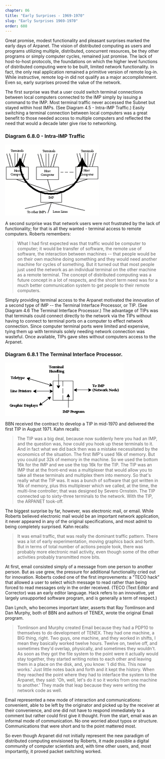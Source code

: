 ```yaml
---
chapter: 06
title: "Early Surprises - 1969-1970"
slug: "Early Surprises 1969-1970"
order: 608
---
```


Great promise, modest functionality and pleasant surprises marked the early days of Arpanet. The vision of distributed computing as users and programs utilizing multiple, distributed, concurrent resources, be they other programs or simply computer cycles, remained just promise. The lack of host-to-host protocols, the foundations on which the higher level functions of distributed computing were to be built, limited network functionality. In fact, the only real application remained a primitive version of remote log-in. While instructive, remote log-in did not qualify as a major accomplishment. Even so, early surprises proved the value of the network.

The first surprise was that a user could switch terminal connections between local computers connected to the IMP simply by issuing a command to the IMP. Most terminal traffic never accessed the Subnet but stayed within host IMPs. (See Diagram 4.5 - Intra-IMP Traffic.) Easily switching a terminal connection between local computers was a great benefit to those needed access to multiple computers and reflected the need that would a decade later give rise to networking.

### Diagram 6.8.0  - Intra-IMP Traffic

![diagram of Intra-IMP traffic](/assets/img/ex_6.8.0_Intra-IMP_traffic.png)

A second surprise was that network users were not frustrated by the lack of functionality; for that is all they wanted - terminal access to remote computers. Roberts remembers:

>What I had first expected was that traffic would be computer to computer; it would be transfer of software, the remote use of software, the interaction between machines -- that people would be on their own machine doing something and they would need another machine for cycles of something. But it turned out that most people just used the network as an individual terminal on the other machine as a remote terminal. The concept of distributed computing was a future concept in a lot of respects, and the short term need was for a much better communication system to get people to their remote computers.

Simply providing terminal access to the Arpanet motivated the innovation of a second type of IMP -- the Terminal Interface Processor, or TIP. (See Diagram 4.6 The Terminal Interface Processor.) The advantage of TIPs was that terminals could connect directly to the network via the TIPs without having to connect to terminal ports on a computer to effect network connection. Since computer terminal ports were limited and expensive, tying them up with terminals solely needing network connection was wasteful. Once available, TIPs gave sites without computers access to the Arpanet.

### Diagram 6.8.1 The Terminal Interface Processor.

![diagram of Terminal Interface Processor](/assets/img/ex_6.8.0_Terminal_Interface_Processor.png)

BBN received the contract to develop a TIP in mid-1970 and delivered the first TIP in August 1971. Kahn recalls:

>The TIP was a big deal, because now suddenly here you had an IMP, and the question was, how could you hook up these terminals to it. And in fact what we did back then was a mistake necessitated by the economics of the situation. The first IMP's used 16k of memory. But you could put 32k of memory in the machine. So we used the bottom 16k for the IMP and we use the top 16k for the TIP. The TIP was an IMP that at the front-end was a multiplexer that would allow you to take all these terminals and multiplex them into memory. So that's really what the TIP was. It was a bunch of software that got written in 16k of memory, plus this multiplexer which we called, at the time, the multi-line controller; that was designed by Severo Ornstein. The TIP connected up to sixty-three terminals to the network. With the TIP, the ARPANET took-off.

The biggest surprise by far, however, was electronic mail, or email. While Roberts believed electronic mail would be an important network application, it never appeared in any of the original specifications, and most admit to being completely surprised. Kahn recalls:

>It was email traffic, that was really the dominant traffic pattern. There was a lot of early experimentation, moving graphics back and forth. But in terms of total number of actions people took, there was probably more electronic mail activity, even though some of the other activities probably transmitted more bits.

At first, email consisted simply of a message from one person to another person. But as use grew, the pressure for additional functionality cried out for innovation. Roberts coded one of the first improvements: a "TECO hack” that allowed a user to select which message to read rather than being forced to read messages only in the order received. (TECO (Text Editor and Corrector) was an early editor language. Hack refers to an innovative, yet largely unsupported software program, and is generally a term of respect.)

Dan Lynch, who becomes important later, asserts that Ray Tomlinson and Dan Murphy, both of BBN and authors of TENEX, wrote the original Email program.

>Tomlinson and Murphy created Email because they had a PDP10 to themselves to do development of TENEX. They had one machine, a BIG thing, right. Two guys, one machine, and they worked in shifts, I mean they basically worked twelve hours. Twelve on, twelve off, and sometimes they'd overlap, physically, and sometimes they wouldn't. As soon as they got the file system to the point were it actually would stay together, they started writing notes to each other and leaving them in a place on the disk, and, you know: 'I did this. This now works.' Just little notes back and forth and it kept the history. When they reached the point where they had to interface the system to the Arpanet, they said: 'Oh, well, let's do it so it works from one machine to another.' They made that leap because they were writing the network code as well.

Email represented a new mode of interaction and communications: convenient, able to be left by the originator and picked up by the receiver at their convenience, and one did not have to respond immediately to a comment but rather could first give it thought. From the start, email was an informal mode of communication. No one worried about typos or structure. Communications that were short and to the point mattered most.

So even though Arpanet did not initially represent the new paradigm of distributed computing envisioned by Roberts, it made possible a digital community of computer scientists and, with time other users, and, most importantly, it proved packet switching worked.

